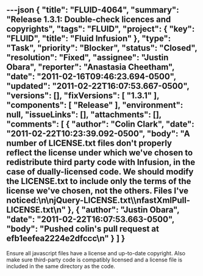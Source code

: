 ---json
{
  "title": "FLUID-4064",
  "summary": "Release 1.3.1: Double-check licences and copyrights",
  "tags": "FLUID",
  "project": {
    "key": "FLUID",
    "title": "Fluid Infusion"
  },
  "type": "Task",
  "priority": "Blocker",
  "status": "Closed",
  "resolution": "Fixed",
  "assignee": "Justin Obara",
  "reporter": "Anastasia Cheetham",
  "date": "2011-02-16T09:46:23.694-0500",
  "updated": "2011-02-22T16:07:53.667-0500",
  "versions": [],
  "fixVersions": [
    "1.3.1"
  ],
  "components": [
    "Release"
  ],
  "environment": null,
  "issueLinks": [],
  "attachments": [],
  "comments": [
    {
      "author": "Colin Clark",
      "date": "2011-02-22T10:23:39.092-0500",
      "body": "A number of LICENSE.txt files don't properly reflect the license under which we've chosen to redistribute third party code with Infusion, in the case of dually-licensed code. We should modify the LICENSE.txt to include only the terms of the license we've chosen, not the others. Files I've noticed:\n\njQuery-LICENSE.txt\\\nfastXmlPull-LICENSE.txt\n"
    },
    {
      "author": "Justin Obara",
      "date": "2011-02-22T16:07:53.663-0500",
      "body": "Pushed colin's pull request at efb1eefea2224e2dfccc\n"
    }
  ]
}
---
Ensure all javascript files have a license and up-to-date copyright. Also make sure third-party code is compatibly licensed and a license file is included in the same directory as the code.&#x20;

        